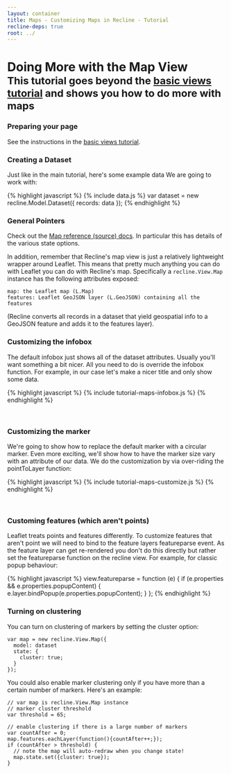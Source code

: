 ```yaml
---
layout: container
title: Maps - Customizing Maps in Recline - Tutorial
recline-deps: true
root: ../
---
```


<div class="page-header">
  <h1>
    Doing More with the Map View
    <br />
    <small>This tutorial goes beyond the <a href="tutorial-views.html">basic
    views tutorial</a> and shows you how to do more with maps</small>
  </h1>
</div>

### Preparing your page

See the instructions in the [basic views tutorial](tutorial-views.html).

### Creating a Dataset

Just like in the main tutorial, here's some example data We are going to work with:

{% highlight javascript %}
{% include data.js %}
var dataset = new recline.Model.Dataset({
  records: data
});
{% endhighlight %}

<script type="text/javascript">
{% include data.js %}
var dataset = new recline.Model.Dataset({
  records: data
});
</script>

### General Pointers

Check out the <a href="{{page.root}}/docs/src/view.map.html">Map reference
(source) docs</a>. In particular this has details of the various state options.

In addition, remember that Recline's map view is just a relatively lightweight
wrapper around Leaflet. This means that pretty much anything you can do with
Leaflet you can do with Recline's map. Specifically a `recline.View.Map`
instance has the following attributes exposed:

    map: the Leaflet map (L.Map)
    features: Leaflet GeoJSON layer (L.GeoJSON) containing all the features

(Recline converts all records in a dataset that yield geospatial info to a
GeoJSON feature and adds it to the features layer).

### Customizing the infobox

The default infobox just shows all of the dataset attributes. Usually you'll
want something a bit nicer. All you need to do is override the infobox
function. For example, in our case let's make a nicer title and only show some
data.

{% highlight javascript %}
{% include tutorial-maps-infobox.js %}
{% endhighlight %}

<div id="map-infobox">&nbsp;</div>

<script type="text/javascript">
{% include tutorial-maps-infobox.js %}
</script>

### Customizing the marker

We're going to show how to replace the default marker with a circular marker.
Even more exciting, we'll show how to have the marker size vary with an
attribute of our data. We do the customization by via over-riding the
pointToLayer function:

{% highlight javascript %}
{% include tutorial-maps-customize.js %}
{% endhighlight %}

<div id="map-customize">&nbsp;</div>

<script type="text/javascript">
{% include tutorial-maps-customize.js %}
</script>

### Customing features (which aren't points)

Leaflet treats points and features differently. To customize features that
aren't point we will need to bind to the feature layers featureparse event. As
the feature layer can get re-rendered you don't do this directly but rather set
the featureparse function on the recline view. For example, for classic popup
behaviour:

{% highlight javascript %}
view.featureparse = function (e) {
  if (e.properties && e.properties.popupContent) {
    e.layer.bindPopup(e.properties.popupContent);
  }
};
{% endhighlight %}


### Turning on clustering

You can turn on clustering of markers by setting the cluster option:

    var map = new recline.View.Map({
      model: dataset
      state: {
        cluster: true;
      }
    });

You could also enable marker clustering only if you have more than a
certain number of markers. Here's an example:

    // var map is recline.View.Map instance
    // marker cluster threshold
    var threshold = 65;
      
    // enable clustering if there is a large number of markers
    var countAfter = 0;
    map.features.eachLayer(function(){countAfter++;});
    if (countAfter > threshold) {
      // note the map will auto-redraw when you change state!
      map.state.set({cluster: true});
    }

